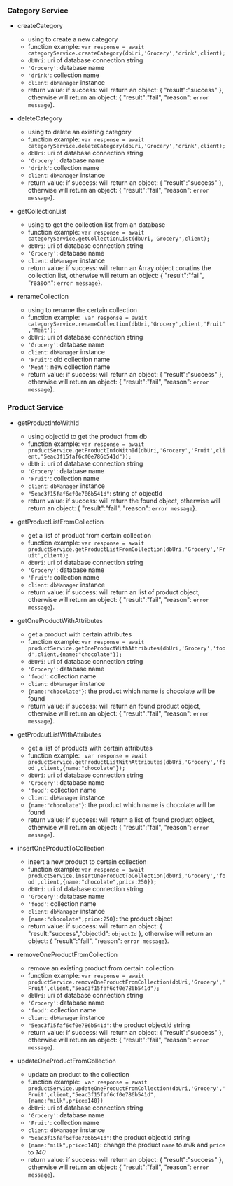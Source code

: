 ### Category Service
- createCategory
     - using to create a new category
     - function example: ` var response = await categoryService.createCategory(dbUri,'Grocery','drink',client); `
     - ` dbUri `: uri of database connection string
     - ` 'Grocery' `: database name
     - ` 'drink' `: collection name
     - ` client `: ` dbManager ` instance
     - return value: if success: will return an object: { "result":"success" }, otherwise will return an object: { "result":"fail", "reason": ` error message `}.

- deleteCategory
     - using to delete an existing category
     - function example: ` var response = await categoryService.deleteCategory(dbUri,'Grocery','drink',client); `
     - ` dbUri `: uri of database connection string
     - ` 'Grocery' `: database name
     - ` 'drink' `: collection name
     - ` client `: ` dbManager ` instance
     - return value: if success: will return an object: { "result":"success" }, otherwise will return an object: { "result":"fail", "reason": ` error message `}.

- getCollectionList
    - using to get the collection list from an database
     - function example: ` var response = await categoryService.getCollectionList(dbUri,'Grocery',client); `
     - ` dbUri `: uri of database connection string
     - ` 'Grocery' `: database name
     - ` client `: ` dbManager ` instance
     - return value: if success: will return an Array object conatins the collection list, otherwise will return an object: { "result":"fail", "reason": ` error message `}.

- renameCollection
     - using to rename the certain collection
     - function example: `  var response = await categoryService.renameCollection(dbUri,'Grocery',client,'Fruit','Meat'); `
     - ` dbUri `: uri of database connection string
     - ` 'Grocery' `: database name
     - ` client `: ` dbManager ` instance
     - ` 'Fruit' `: old collection name
     - ` 'Meat' `: new collection name
     - return value: if success: will return an object: { "result":"success" }, otherwise will return an object: { "result":"fail", "reason": ` error message `}.

### Product Service
- getProductInfoWithId
     - using objectId to get the product from db
     - function example: ` var response = await productService.getProductInfoWithId(dbUri,'Grocery','Fruit',client,"5eac3f15faf6cf0e786b541d")); `
     - ` dbUri `: uri of database connection string
     - ` 'Grocery' `: database name
     - ` 'Fruit' `: collection name
     - ` client `: ` dbManager ` instance
     - ` "5eac3f15faf6cf0e786b541d" `: string of objectId
     - return value: if success: will return the found object, otherwise will return an object: { "result":"fail", "reason": ` error message `}.

- getProductListFromCollection
     - get a list of product from certain collection
     - function example: ` var response = await productService.getProductListFromCollection(dbUri,'Grocery','Fruit',client); `
     - ` dbUri `: uri of database connection string
     - ` 'Grocery' `: database name
     - ` 'Fruit' `: collection name
     - ` client `: ` dbManager ` instance
     - return value: if success: will return an list of product object, otherwise will return an object: { "result":"fail", "reason": ` error message `}.

- getOneProductWithAttributes
     - get a product with certain attributes
     - function example: ` var response = await productService.getOneProductWithAttributes(dbUri,'Grocery','food',client,{name:"chocolate"}); `
     - ` dbUri `: uri of database connection string
     - ` 'Grocery' `: database name
     - ` 'food' `: collection name
     - ` client `: ` dbManager ` instance
     - ` {name:"chocolate"} `: the product which name is chocolate will be found
     - return value: if success: will return an found product object, otherwise will return an object: { "result":"fail", "reason": ` error message `}.

- getProdcutListWithAttributes
     - get a list of products with certain attributes
     - function example: `  var response = await productService.getProductListWithAttributes(dbUri,'Grocery','food',client,{name:"chocolate"}); `
     - ` dbUri `: uri of database connection string
     - ` 'Grocery' `: database name
     - ` 'food' `: collection name
     - ` client `: ` dbManager ` instance
     - ` {name:"chocolate"} `: the product which name is chocolate will be found
     - return value: if success: will return a list of found product object, otherwise will return an object: { "result":"fail", "reason": ` error message `}.

- insertOneProductToCollection
     - insert a new product to certain collection
     - function example: ` var response = await productService.insertOneProductToCollection(dbUri,'Grocery','food',client,{name:"chocolate",price:250}); `
     - ` dbUri `: uri of database connection string
     - ` 'Grocery' `: database name
     - ` 'food' `: collection name
     - ` client `: ` dbManager ` instance
     - ` {name:"chocolate",price:250} `: the product object
     - return value: if success: will return an object: { "result:"success","objectId": ` objectId ` }, otherwise will return an object: { "result":"fail", "reason": ` error message `}.

-  removeOneProductFromCollection
     - remove an existing product from certain collection
     - function example: ` var response = await productService.removeOneProductFromCollection(dbUri,'Grocery','Fruit',client,"5eac3f15faf6cf0e786b541d"); `
     - ` dbUri `: uri of database connection string
     - ` 'Grocery' `: database name
     - ` 'food' `: collection name
     - ` client `: ` dbManager ` instance
     - ` "5eac3f15faf6cf0e786b541d" `: the product objectId string
     - return value: if success: will return an object: { "result":"success" }, otherwise will return an object: { "result":"fail", "reason": ` error message `}.

- updateOneProductFromCollection
     - update an product to the collection
     - function example: `  var response = await productService.updateOneProductFromCollection(dbUri,'Grocery','Fruit',client,"5eac3f15faf6cf0e786b541d",{name:"milk",price:140}) `
     - ` dbUri `: uri of database connection string
     - ` 'Grocery' `: database name
     - ` 'Fruit' `: collection name
     - ` client `: ` dbManager ` instance
     - ` "5eac3f15faf6cf0e786b541d" `: the product objectId string
     - ` {name:"milk",price:140} `: change the product ` name ` to *milk* and ` price ` to *140* 
     - return value: if success: will return an object: { "result":"success" }, otherwise will return an object: { "result":"fail", "reason": ` error message `}.








